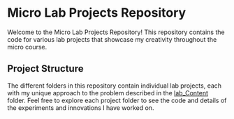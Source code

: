 
# Micro Lab Projects Repository

Welcome to the Micro Lab Projects Repository! This repository contains the code for various lab projects that showcase my creativity throughout the micro course.

## Project Structure

The different folders in this repository contain individual lab projects, each with my unique approach to the problem described in the [lab_Content](https://github.com/neginkheirmand/Micro-Lab/tree/master/lab_Content) folder. Feel free to explore each project folder to see the code and details of the experiments and innovations I have worked on.

